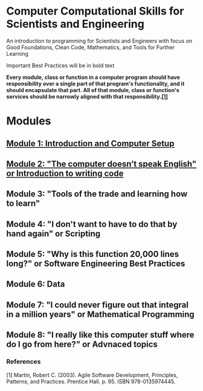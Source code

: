 # Computer Computational Skills for Scientists and Engineering 
An introduction to programming for Scientists and Engineers with focus on Good Foundations, Clean Code, Mathematics, and Tools for Further Learning 

Important Best Practices will be in bold text 

**Every module, class or function in a computer program should have responsibility over a single part of that program's functionality, and it should encapsulate that part. All of that module, class or function's services should be narrowly aligned with that responsibility.[[1]](#1)**

# Modules

##  [Module 1: Introduction and Computer Setup](./Modules/Module1/README.md)   
##  [Module 2: "The computer doesn’t speak English" or Introduction to writing code](./Modules/Module2/README.md)   
##  Module 3: "Tools of the trade and learning how to learn"  
##  Module 4: "I don't want to have to do that by hand again" or Scripting
##  Module 5: "Why is this function 20,000 lines long?" or Software Engineering Best Practices   
##  Module 6: Data 
##  Module 7: "I could never figure out that integral in a million years" or Mathematical Programming 
##  Module 8: "I really like this computer stuff where do I go from here?" or Advnaced topics 

### References 

<a id="1">[1]</a> Martin, Robert C. (2003). Agile Software Development, Principles, Patterns, and Practices. Prentice Hall. p. 95. ISBN 978-0135974445.